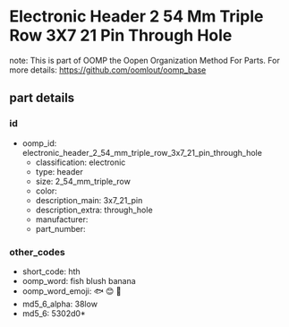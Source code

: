 # Electronic Header 2 54 Mm Triple Row 3X7 21 Pin Through Hole  

note: This is part of OOMP the Oopen Organization Method For Parts. For more details: https://github.com/oomlout/oomp_base

##  part details





### id
* oomp_id: electronic_header_2_54_mm_triple_row_3x7_21_pin_through_hole
  * classification: electronic
  * type: header
  * size: 2_54_mm_triple_row
  * color: 
  * description_main: 3x7_21_pin
  * description_extra: through_hole
  * manufacturer: 
  * part_number: 

### other_codes
* short_code: hth
* oomp_word: fish blush banana
* oomp_word_emoji: :fish: :blush: :banana:
* md5_6_alpha: 38low
* md5_6: 5302d0* 